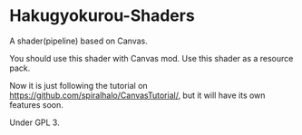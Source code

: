 # Hakugyokurou-Shaders

A shader(pipeline) based on Canvas.

You should use this shader with Canvas mod.
Use this shader as a resource pack.

Now it is just following the tutorial on https://github.com/spiralhalo/CanvasTutorial/, but it will have its own features soon.

Under GPL 3.

